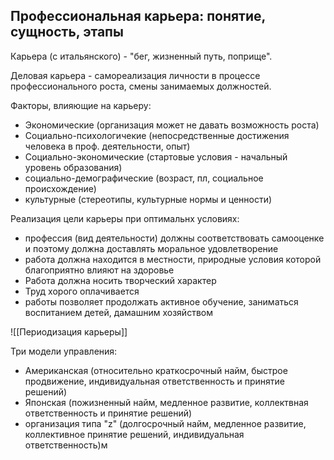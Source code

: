 ## Профессиональная карьера: понятие, сущность, этапы

Карьера (с итальянского) - "бег, жизненный путь, поприще".

Деловая карьера - самореализация личности в процессе профессионального роста, смены занимаемых должностей. 

Факторы, влияющие на карьеру:

- Экономические (организация может не давать возможность роста)
- Социально-психологичекие (непосредственные достижения человека в проф. деятельности, опыт)
- Социально-экономические (стартовые условия - начальный уровень образования)
- социально-демографические (возраст, пл, социальное происхождение)
- культурные (стереотипы, культурные нормы и ценности)

Реализация цели карьеры при оптимальнх условиях:

- профессия (вид деятельности) должны соответствовать самооценке и поэтому должна доставлять моральное удовлетворение
- работа должна находится в местности, природные условия которой благоприятно влияют на здоровье
- Работа должна носить творческий характер
- Труд хорого оплачивается
- работы позволяет продолжать активное обучение, заниматься воспитанием детей, дамашним хозяйством

![[Периодизация карьеры]]


Три модели управления:

- Американская (относительно краткосрочный найм, быстрое продвижение, индивидуальная ответственность и принятие решений)
- Японская (пожизненный найм, медленное развитие, коллектвная ответственность и принятие решений)
- организация типа "z" (долгосрочный найм, медленное развитие, коллективное принятие решений, индивидуальная ответственность)м 